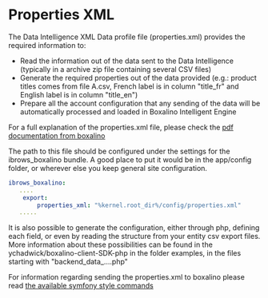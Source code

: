 Properties XML
==============


The Data Intelligence XML Data profile file (properties.xml) provides the required information to:  

* Read the information out of the data sent to the Data Intelligence (typically in a archive zip file containing several CSV files)
* Generate the required properties out of the data provided (e.g.: product titles comes from file A.csv, French label is in column
    "title_fr" and English label is in column "title_en")
* Prepare all the account configuration that any sending of the data will be automatically processed and loaded in Boxalino Intelligent
    Engine
    

For a full explanation of the properties.xml file, please check the [pdf documentation from boxalino][1]
    
        
The path to this file should be configured under the settings for the ibrows_boxalino bundle. A good place to put it would 
be in the app/config folder, or wherever else you keep general site configuration.

``` yaml
ibrows_boxalino:
   ....
    export:
        properties_xml: "%kernel.root_dir%/config/properties.xml" 
   .....     
```

It is also possible to generate the configuration, either through php, defining each field, or even by reading the structure
from your entity csv export files. More information about these possibilities can be found in the ychadwick/boxalino-client-SDK-php
in the folder examples, in the files starting with "backend_data_....php"

For information regarding sending the properties.xml to boxalino please read [the available symfony style commands][2]

[1]: https://ibrows.codebasehq.com/projects/ibrowsch/repositories/ibrowsboxalinobundle/raw/master/Resources/doc/files/XML_data_property_file_definition.pdf
[2]: https://ibrows.codebasehq.com/projects/ibrowsch/repositories/ibrowsboxalinobundle/blob/master/Resources/doc/commands.md


